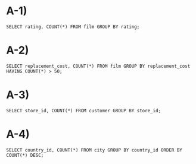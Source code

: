 # A-1)
`SELECT rating, COUNT(*) FROM film GROUP BY rating;`

# A-2)
`SELECT replacement_cost, COUNT(*) FROM film GROUP BY replacement_cost HAVING COUNT(*) > 50;`

# A-3)
`SELECT store_id, COUNT(*) FROM customer GROUP BY store_id;`

# A-4)
`SELECT country_id, COUNT(*) FROM city GROUP BY country_id ORDER BY COUNT(*) DESC;`
